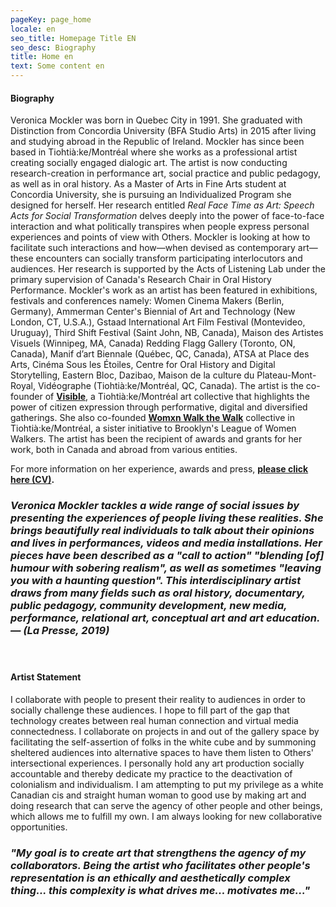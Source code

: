 ```yaml
---
pageKey: page_home
locale: en
seo_title: Homepage Title EN
seo_desc: Biography
title: Home en
text: Some content en
---
```

#### **Biography**

Veronica Mockler was born in Quebec City in 1991. She graduated with Distinction from Concordia University (BFA Studio Arts) in 2015 after living and studying abroad in the Republic of Ireland. Mockler has since been based in Tiohtià:ke/Montréal where she works as a professional artist creating socially engaged dialogic art. The artist is now conducting research-creation in performance art, social practice and public pedagogy, as well as in oral history. As a Master of Arts in Fine Arts student at Concordia University, she is pursuing an Individualized Program she designed for herself. Her research entitled *Real Face Time as Art: Speech Acts for Social Transformation* delves deeply into the power of face-to-face interaction and what politically transpires when people express personal experiences and points of view with Others. Mockler is looking at how to facilitate such interactions and how—when devised as contemporary art—these encounters can socially transform participating interlocutors and audiences. Her research is supported by the Acts of Listening Lab under the primary supervision of Canada's Research Chair in Oral History Performance. Mockler's work as an artist has been featured in exhibitions, festivals and conferences namely: Women Cinema Makers (Berlin, Germany), Ammerman Center's Biennial of Art and Technology (New London, CT, U.S.A.), Gstaad International Art Film Festival (Montevideo, Uruguay), Third Shift Festival (Saint John, NB, Canada), Maison des Artistes Visuels (Winnipeg, MA, Canada) Redding Flagg Gallery (Toronto, ON, Canada), Manif d’art Biennale (Québec, QC, Canada), ATSA at Place des Arts, Cinéma Sous les Étoiles, Centre for Oral History and Digital Storytelling, Eastern Bloc, Dazibao, Maison de la culture du Plateau-Mont-Royal, Vidéographe (Tiohtià:ke/Montréal, QC, Canada). The artist is the co-founder of **[Visible](https://www.cbc.ca/news/canada/montreal/cdn-housing-experience-performance-1.5148645)**, a Tiohtià:ke/Montréal art collective that highlights the power of citizen expression through performative, digital and diversified gatherings. She also co-founded **[Womxn Walk the Walk](https://womenwalkmontreal.tumblr.com/)** collective in Tiohtià:ke/Montréal, a sister initiative to Brooklyn's League of Women Walkers. The artist has been the recipient of awards and grants for her work, both in Canada and abroad from various entities. 

For more information on her experience, awards and press, **[please click here (CV)](https://drive.google.com/file/d/1oONqAnCmwYJ8i0XJxqf3JVO2GSeVfKN2/view?usp=sharing).**

### *Veronica Mockler tackles a wide range of social issues by presenting the experiences of people living these realities. She brings beautifully real individuals to talk about their opinions and lives in performances, videos and media installations. Her pieces have been described as a "call to action" "blending \[of] humour with sobering realism", as well as sometimes "leaving you with a haunting question". This interdisciplinary artist draws from many fields such as oral history, documentary, public pedagogy, community development, new media, performance, relational art, conceptual art and art education. — (La Presse, 2019)*

#### **<br>**

#### **Artist Statement**

I collaborate with people to present their reality to audiences in order to socially challenge these audiences. I hope to fill part of the gap that technology creates between real human connection and virtual media connectedness. I collaborate on projects in and out of the gallery space by facilitating the self-assertion of folks in the white cube and by summoning sheltered audiences into alternative spaces to have them listen to Others' intersectional experiences. I personally hold any art production socially accountable and thereby dedicate my practice to the deactivation of colonialism and individualism. I am attempting to put my privilege as a white Canadian cis and straight human woman to good use by making art and doing research that can serve the agency of other people and other beings, which allows me to fulfill my own. I am always looking for new collaborative opportunities.

### ***"My goal is to create art that strengthens the agency of my collaborators. Being the artist who facilitates other people's representation is an ethically and aesthetically complex thing... this complexity is what drives me... motivates me..."***
